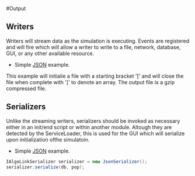 #Output

## Writers
Writers will stream data as the simulation is executing. Events are registered and will fire which will allow a writer to write to a file, network, database, GUI, or any other available resource.

 * Simple [JSON](writers/JsonCommsWriter.java) example.

This example will initialie a file with a starting bracket '[' and will close the file when complete with ']' to denote an array. The output file is a gzip compressed file.

## Serializers
Unlike the streaming writers, serializers should be invoked as necessary either in an init/end script or within another module.  Altough they are detected by the ServiceLoader, this is used for the GUI which will serialize upon initialization ofthe simulatoin.
 * Simple [JSON](writers/JsonSerializer.java) example.
```java
IAlgoLinkSerializer serializer = new JsonSerializer();
serializer.serialize(db, pop);
```